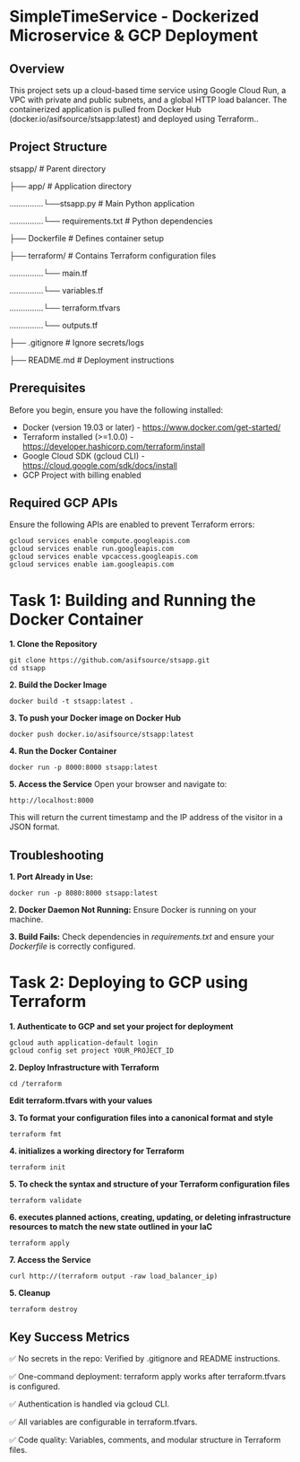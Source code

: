 # SimpleTimeService - Dockerized Microservice & GCP Deployment

## Overview
This project sets up a cloud-based time service using Google Cloud Run, a VPC with private and public subnets, and a global HTTP load balancer. The containerized application is pulled from Docker Hub (docker.io/asifsource/stsapp:latest) and deployed using Terraform..

## Project Structure
stsapp/  # Parent directory

├── app/  # Application directory

...............└──stsapp.py  # Main Python application

...............└── requirements.txt  # Python dependencies

├── Dockerfile  # Defines container setup

├── terraform/  # Contains Terraform configuration files
    
...............└── main.tf
    
...............└── variables.tf
    
...............└── terraform.tfvars
    
...............└── outputs.tf

├── .gitignore            # Ignore secrets/logs

├── README.md             # Deployment instructions

## Prerequisites

Before you begin, ensure you have the following installed:

* Docker (version 19.03 or later) - https://www.docker.com/get-started/
* Terraform installed (>=1.0.0) - https://developer.hashicorp.com/terraform/install
* Google Cloud SDK (gcloud CLI) - https://cloud.google.com/sdk/docs/install
* GCP Project with billing enabled

## Required GCP APIs

Ensure the following APIs are enabled to prevent Terraform errors:
    
    gcloud services enable compute.googleapis.com 
    gcloud services enable run.googleapis.com 
    gcloud services enable vpcaccess.googleapis.com 
    gcloud services enable iam.googleapis.com


# Task 1: Building and Running the Docker Container

**1. Clone the Repository**
   
    git clone https://github.com/asifsource/stsapp.git
    cd stsapp

**2. Build the Docker Image** 
   
    docker build -t stsapp:latest .

**3. To push your Docker image on Docker Hub**
   
    docker push docker.io/asifsource/stsapp:latest

**4. Run the Docker Container**
   
    docker run -p 8000:8000 stsapp:latest

**5. Access the Service**
   Open your browser and navigate to:
      
    http://localhost:8000

This will return the current timestamp and the IP address of the visitor in a JSON format.

## Troubleshooting

**1. Port Already in Use:**
   
    docker run -p 8080:8000 stsapp:latest

**2. Docker Daemon Not Running:** Ensure Docker is running on your machine.


**3. Build Fails:** Check dependencies in *requirements.txt* and ensure your *Dockerfile* is correctly configured.


# Task 2: Deploying to GCP using Terraform


**1. Authenticate to GCP and set your project for deployment**
   
    gcloud auth application-default login
    gcloud config set project YOUR_PROJECT_ID
      

**2. Deploy Infrastructure with Terraform**
   
    cd /terraform
      

**Edit terraform.tfvars with your values**

**3. To format your configuration files into a canonical format and style**
      
    terraform fmt

**4. initializes a working directory for Terraform**
      
    terraform init

**5. To check the syntax and structure of your Terraform configuration files**
      
    terraform validate


**6. executes planned actions, creating, updating, or deleting infrastructure resources to match the new state outlined in your IaC**
    
    terraform apply
    

**7. Access the Service**
   
    curl http://(terraform output -raw load_balancer_ip)

**5. Cleanup**
   
    terraform destroy 


## Key Success Metrics

✅ No secrets in the repo: Verified by .gitignore and README instructions.

✅ One-command deployment: terraform apply works after terraform.tfvars is configured.

✅ Authentication is handled via gcloud CLI.

✅ All variables are configurable in terraform.tfvars.

✅ Code quality: Variables, comments, and modular structure in Terraform files.
